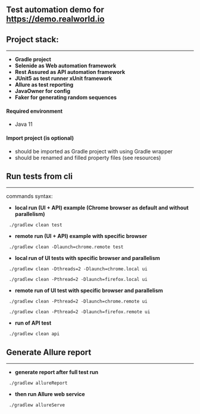 ## Test automation demo for https://demo.realworld.io

## Project stack:
______________________
- **Gradle project**
- **Selenide as Web automation framework**
- **Rest Assured as API automation framework**
- **JUnit5 as test runner xUnit framework**
- **Allure as test reporting**
- **JavaOwner for config**
- **Faker for generating random sequences**


#### Required environment

- Java 11

#### Import project (is optional)
- should be imported as Gradle project with using Gradle wrapper
- should be renamed and filled property files (see resources) 

## Run tests from cli
___
commands syntax:
- **local run (UI + API) example (Chrome browser as default and without parallelism)**
```
 ./gradlew clean test
```
- **remote run (UI + API) example with specific browser**
```
 ./gradlew clean -Dlaunch=chrome.remote test
```
- **local run of UI tests with specific browser and parallelism**
```
 ./gradlew clean -Dthreads=2 -Dlaunch=chrome.local ui
```
```
 ./gradlew clean -Pthread=2 -Dlaunch=firefox.local ui
```
- **remote run of UI test with specific browser and parallelism**
```
 ./gradlew clean -Pthread=2 -Dlaunch=chrome.remote ui
```
```
 ./gradlew clean -Pthread=2 -Dlaunch=firefox.remote ui
```
- **run of API test**
```
 ./gradlew clean api
```

## Generate Allure report
___
- **generate report after full test run**
```
 ./gradlew allureReport
```
- **then run Allure web service**
```
 ./gradlew allureServe
```